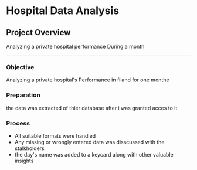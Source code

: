 # Hospital Data Analysis
## Project Overview

Analyzing a private hospital performance During a month

---

### Objective

Analyzing a private hospital's Performance in filand for one monthe

### Preparation 

the data was extracted of thier database after i was granted acces to it

### Process

- All suitable formats were handled
- Any missing or wrongly entered data was disscussed with the stalkholders
- the day's name was added to a keycard along with other valuable insights
